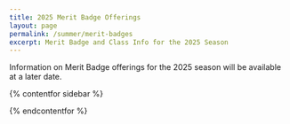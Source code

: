 ```yaml
---
title: 2025 Merit Badge Offerings
layout: page
permalink: /summer/merit-badges
excerpt: Merit Badge and Class Info for the 2025 Season
---
```


<!-- Merit Badge sign ups will once again be required this year through Black Pug and will begin on April 6th. Review with each Scout the merit badges they plan to earn. Scouts should be familiar with the requirements in advance. Use the links on this page to review which merit badges are offered in camp, including scheduling, pre-requisites, class capacities, age limits, and any additional costs. -->

Information on Merit Badge offerings for the 2025 season will be available at a later date.


{% contentfor sidebar %}

<!-- <a class="btn btn-primary btn-block mb-2" href="/files/summer/2024_Merit_Badge_Schedule.pdf">2024 Class Schedule</a>
<a class="btn btn-primary btn-block mb-2" href="/files/summer/2024_Merit_Badge_Class_Expansions.pdf">Class Expansion List</a>
<a class="btn btn-primary btn-block mb-2" href="https://scoutingevent.com/executeReport.php?PARAM_ReportSubTitle=&PARAM_OrgName=CRADLE+OF+LIBERTY+COUNCIL&ok=BSA525&uid=1&PARAM_uid=1&rip=418&PARAM_REPORT_ID=418&regID=0&PARAM_reportLevel=0&PARAM_reportBySession=0&PARAM_URLBASE=&PARAM_SUPPRESS_TOTALS_FLAG=1&PARAM_CLASS_CATALOG=0&PARAM_CLASS_CATALOG_ALL=1&PARAM_ORGKEY=BSA525&PARAM_LOCATION_ID=0&PARAM_LOCATION_ID_ALL=1&PARAM_INSTANCE_ID=73304&PARAM_ReportTitle=Class+Catalog&PARAM_ReportCampName=2024+Resica+Falls+Scouts+BSA+Resident+Camp&PARAM_ReportSDate=&PARAM_ReportEDate=&uri=%2Freports%2FJasper4_5_0%2FSESClassCatalogInst2Loc1&PARAM_IS_IGNORE_PAGINATION=false&format=PDF&PARAM_REPORT_TYPE=P">2024 Class Catalog (Black Pug Report)</a>
<a class="btn btn-primary btn-block mb-2" href="https://scoutingevent.com/executeReport.php?PARAM_ReportSubTitle=+&PARAM_OrgName=CRADLE+OF+LIBERTY+COUNCIL&ok=BSA525&uid=1&PARAM_uid=1&rip=85&PARAM_REPORT_ID=85&regID=0&PARAM_reportLevel=0&PARAM_reportBySession=0&PARAM_URLBASE=&PARAM_SUPPRESS_TOTALS_FLAG=1&PARAM_INSTANCE_ID=73304&PARAM_ORGKEY=BSA525&PARAM_LOCATION_ID=0&PARAM_LOCATION_ID_ALL=1&PARAM_CLASS_CATALOG=0&PARAM_CLASS_CATALOG_ALL=1&PARAM_DAY_FLAG=0&PARAM_DAY_FLAG_ALL=1&PARAM_ReportTitle=Class+Attendee+Counts&PARAM_ReportCampName=2024+Resica+Falls+Scouts+BSA+Resident+Camp&PARAM_ReportSDate=&PARAM_ReportEDate=&uri=%2Freports%2FJasper4_5_0%2FSESClassAttendeeCounts&PARAM_IS_IGNORE_PAGINATION=false&format=PDF&PARAM_REPORT_TYPE=P">Class Seats Remaining (Black Pug Report)</a> -->

{% endcontentfor %}

